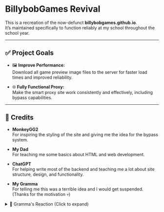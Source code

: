 # BillybobGames Revival

This is a recreation of the now-defunct **billybobgames.github.io**.  
It’s maintained specifically to function reliably at my school throughout the school year.

---

## ✅ Project Goals

- 🖼️ **Improve Performance:**  
  Download all game preview image files to the server for faster load times and improved reliability.

- 🌐 **Fully Functional Proxy:**  
  Make the smart proxy site work consistently and effectively, including bypass capabilities.

---

## 🙏 Credits

- **MonkeyGG2**  
  For inspiring the styling of the site and giving me the idea for the bypass system.

- **My Dad**  
  For teaching me some basics about HTML and web development.

- **ChatGPT**  
  For helping write most of the backend and teaching me a lot about site structure, design, and functionality.

- **My Gramma**  
  For telling me this was a terrible idea and I would get suspended. (Thanks for the motivation 💀)

<details>
  <summary>📱 Gramma's Reaction (Click to expand)</summary>

  <img src="siteimages/gramma/i%20chuckle%20and%20fear.jpeg" alt="I chuckle and fear" width="400"/>  
  <img src="siteimages/gramma/appreciate%20your%20candor.jpeg" alt="Appreciate your candor" width="400"/>

</details>
